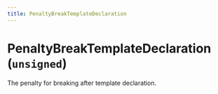 ```yaml
---
title: PenaltyBreakTemplateDeclaration
---
```


# PenaltyBreakTemplateDeclaration (`unsigned`)

The penalty for breaking after template declaration.
